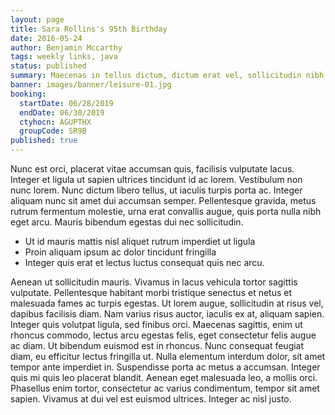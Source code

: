 ```yaml
---
layout: page
title: Sara Rollins's 95th Birthday
date: 2016-05-24
author: Benjamin Mccarthy
tags: weekly links, java
status: published
summary: Maecenas in tellus dictum, dictum erat vel, sollicitudin nibh. Phasellus.
banner: images/banner/leisure-01.jpg
booking:
  startDate: 06/28/2019
  endDate: 06/30/2019
  ctyhocn: AGUPTHX
  groupCode: SR9B
published: true
---
```

Nunc est orci, placerat vitae accumsan quis, facilisis vulputate lacus. Integer et ligula ut sapien ultrices tincidunt id ac lorem. Vestibulum non nunc lorem. Nunc dictum libero tellus, ut iaculis turpis porta ac. Integer aliquam nunc sit amet dui accumsan semper. Pellentesque gravida, metus rutrum fermentum molestie, urna erat convallis augue, quis porta nulla nibh eget arcu. Mauris bibendum egestas dui nec sollicitudin.

* Ut id mauris mattis nisl aliquet rutrum imperdiet ut ligula
* Proin aliquam ipsum ac dolor tincidunt fringilla
* Integer quis erat et lectus luctus consequat quis nec arcu.

Aenean ut sollicitudin mauris. Vivamus in lacus vehicula tortor sagittis vulputate. Pellentesque habitant morbi tristique senectus et netus et malesuada fames ac turpis egestas. Ut lorem augue, sollicitudin at risus vel, dapibus facilisis diam. Nam varius risus auctor, iaculis ex at, aliquam sapien. Integer quis volutpat ligula, sed finibus orci. Maecenas sagittis, enim ut rhoncus commodo, lectus arcu egestas felis, eget consectetur felis augue ac diam. Ut bibendum euismod est in rhoncus. Nunc consequat feugiat diam, eu efficitur lectus fringilla ut. Nulla elementum interdum dolor, sit amet tempor ante imperdiet in. Suspendisse porta ac metus a accumsan. Integer quis mi quis leo placerat blandit. Aenean eget malesuada leo, a mollis orci. Phasellus enim tortor, consectetur ac varius condimentum, tempor sit amet sapien. Vivamus at dui vel est euismod ultrices. Integer ac nisl justo.
